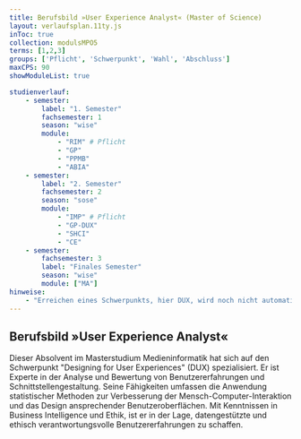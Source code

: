 ```yaml
---
title: Berufsbild »User Experience Analyst« (Master of Science)
layout: verlaufsplan.11ty.js
inToc: true
collection: modulsMPO5
terms: [1,2,3]
groups: ['Pflicht', 'Schwerpunkt', 'Wahl', 'Abschluss']
maxCPS: 90
showModuleList: true

studienverlauf:
    - semester:
        label: "1. Semester"
        fachsemester: 1
        season: "wise"
        module: 
            - "RIM" # Pflicht
            - "GP"
            - "PPMB"
            - "ABIA"
    - semester:
        label: "2. Semester"
        fachsemester: 2
        season: "sose"
        module: 
            - "IMP" # Pflicht
            - "GP-DUX"
            - "SHCI"
            - "CE"
    - semester:
        fachsemester: 3
        label: "Finales Semester"
        season: "wise"
        module: ["MA"]
hinweise:
    - "Erreichen eines Schwerpunkts, hier DUX, wird noch nicht automatisch geprüft"
---
```



## Berufsbild »User Experience Analyst«

Dieser Absolvent im Masterstudium Medieninformatik hat sich auf den Schwerpunkt "Designing for User Experiences" (DUX) spezialisiert. Er ist Experte in der Analyse und Bewertung von Benutzererfahrungen und Schnittstellengestaltung. Seine Fähigkeiten umfassen die Anwendung statistischer Methoden zur Verbesserung der Mensch-Computer-Interaktion und das Design ansprechender Benutzeroberflächen. Mit Kenntnissen in Business Intelligence und Ethik, ist er in der Lage, datengestützte und ethisch verantwortungsvolle Benutzererfahrungen zu schaffen.